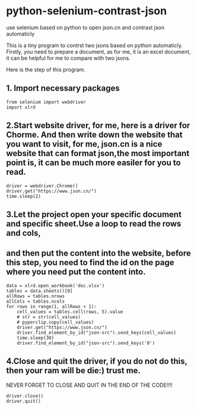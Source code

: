# python-selenium-contrast-json
use selenium based on python to open json.cn and contrast json automaticly

This is a tiny program to contrst two jsons based on python automaticly.  
Firstly, you need to prepare a document, as for me, it is an excel document, it can be helpful for me to compare with two jsons.
 
   
Here is the step of this program.

## 1. Import necessary packages
```
from selenium import webdriver
import xlrd
```
 
## 2.Start website driver, for me, here is a driver for Chorme. And then write down the website that you want to visit, for me, json.cn is a nice website that can format json,the most important point is, it can be much more easiler for you to read. 
```
driver = webdriver.Chrome()
driver.get("https://www.json.cn/")
time.sleep(2)
```

## 3.Let the project open your specific document and specific sheet.Use a loop to read the rows and cols,
## and then put the content into the website, before this step, you need to find the id on the page where you need put the content into.
```
data = xlrd.open_workbook('doc.xlsx')
tables = data.sheets()[0]
allRows = tables.nrows
allCols = tables.ncols
for rows in range(1, allRows + 1):
    cell_values = tables.cell(rows, 5).value
    # str = str(cell_values)
    # pyperclip.copy(cell_values)
    driver.get("https://www.json.cn/")
    driver.find_element_by_id("json-src").send_keys(cell_values)
    time.sleep(30)
    driver.find_element_by_id("json-src").send_keys('0')
```

## 4.Close and quit the driver, if you do not do this, then your ram will be die:) trust me.  
NEVER FORGET TO CLOSE AND QUIT IN THE END OF THE CODE!!!!
```
driver.close()
driver.quit()
```
